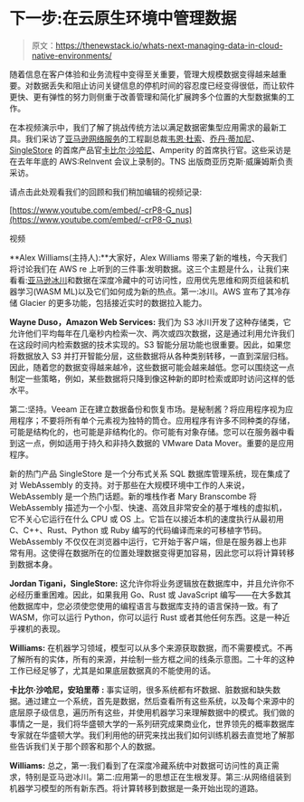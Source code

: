 # 下一步:在云原生环境中管理数据

> 原文：<https://thenewstack.io/whats-next-managing-data-in-cloud-native-environments/>

随着信息在客户体验和业务流程中变得至关重要，管理大规模数据变得越来越重要。对数据丢失和阻止访问关键信息的停机时间的容忍度已经变得很低，而让软件更快、更有弹性的努力则侧重于改善管理和简化扩展跨多个位置的大型数据集的工作。

在本视频演示中，我们了解了挑战传统方法以满足数据密集型应用需求的最新工具。我们采访了[亚马逊网络服务](https://aws.amazon.com/?utm_content=inline-mention)的工程副总裁[韦恩·杜索](https://www.linkedin.com/in/wayneduso/)、[乔丹·蒂加尼](https://www.linkedin.com/in/jordantigani/)、 [SingleStore](https://www.singlestore.com/) 的首席产品官[卡比尔·沙哈尼](https://www.linkedin.com/in/kabirshahani/)、Amperity 的首席执行官。这些采访是在去年年底的 AWS:ReInvent 会议上录制的。TNS 出版商亚历克斯·威廉姆斯负责采访。

请点击此处观看我们的回顾和我们稍加编辑的视频记录:

[https://www.youtube.com/embed/-crP8-G_nus](https://www.youtube.com/embed/-crP8-G_nus)

视频

**Alex Williams(主持人):**大家好，Alex Williams 带来了新的堆栈，今天我们将讨论我们在 AWS re 上听到的三件事:发明数据。这三个主题是什么，让我们来看看:[亚马逊冰川](https://aws.amazon.com/s3/storage-classes/glacier/)和数据在深度冷藏中的可访问性，应用优先思维和网页组装和机器学习(WASM ML)以及它们如何成为新的热点。第一:冰川。AWS 宣布了其冷存储 Glacier 的更多功能，包括接近实时的数据拉入能力。

**Wayne Duso，Amazon Web Services:** 我们为 S3 冰川开发了这种存储类，它允许他们平均每年在几毫秒内检索一次、两次或四次数据，这是通过利用允许我们在这段时间内检索数据的技术实现的。S3 智能分层功能也很重要。因此，如果您将数据放入 S3 并打开智能分层，这些数据将从各种类别转移，一直到深层归档。因此，随着您的数据变得越来越冷，这些数据可能会越来越低。您可以围绕这一点制定一些策略，例如，某些数据将只降到像这种新的即时检索或即时访问这样的低水平。

第二:坚持。Veeam 正在建立数据备份和恢复市场。是秘制酱？将应用程序视为应用程序；不要将所有单个元素视为独特的筒仓。应用程序有许多不同种类的存储，可能是结构化的，也可能是非结构化的。你可能有对象存储。您可以在服务器中看到这一点，例如适用于持久和非持久数据的 VMware Data Mover。重要的是应用程序。

新的热门产品 SingleStore 是一个分布式关系 SQL 数据库管理系统，现在集成了对 WebAssembly 的支持。对于那些在大规模环境中工作的人来说，WebAssembly 是一个热门话题。新的堆栈作者 Mary Branscombe 将 WebAssembly 描述为一个小型、快速、高效且非常安全的基于堆栈的虚拟机，它不关心它运行在什么 CPU 或 OS 上。它旨在以接近本机的速度执行从最初用 C、C++、Rust、Python 或 Ruby 编写的代码编译而来的可移植字节码。WebAssembly 不仅仅在浏览器中运行，它开始于客户端，但是在服务器上也非常有用。这使得在数据所在的位置处理数据变得更加容易，因此您可以将计算转移到数据本身。

**Jordan Tigani，SingleStore:** 这允许你将业务逻辑放在数据库中，并且允许你不必经历重重困难。因此，如果我用 Go、Rust 或 JavaScript 编写——在大多数其他数据库中，您必须使您使用的编程语言与数据库支持的语言保持一致。有了 WASM，你可以运行 Python，你可以运行 Rust 或者其他任何东西。这是一种近乎裸机的表现。

**Williams:** 在机器学习领域，模型可以从多个来源获取数据，而不需要模式。不再了解所有的实体，所有的来源，并绘制一些方框之间的线条示意图。二十年的这种工作已经足够了，尤其是如果底层数据真的不能使用的话。

**卡比尔·沙哈尼，安珀里蒂** **:** 事实证明，很多系统都有坏数据、脏数据和缺失数据。通过建立一个系统，首先是数据，然后查看所有这些系统，以及每个来源中的底层原子级信息，遍历所有这些，并使用机器学习来理解数据中的模式。我们做的事情之一是，我们将华盛顿大学的一系列研究成果商业化，世界领先的概率数据库专家就在华盛顿大学。我们利用他的研究来找出我们如何训练机器去直觉地了解那些告诉我们关于那个顾客和那个人的数据。

**Williams:** 总之，第一:我们看到了在深度冷藏系统中对数据可访问性的真正需求，特别是亚马逊冰川。第二:应用第一的思想正在生根发芽。第三:从网络组装到机器学习模型的所有新东西。将计算转移到数据是一条开始出现的道路。

<svg xmlns:xlink="http://www.w3.org/1999/xlink" viewBox="0 0 68 31" version="1.1"><title>Group</title> <desc>Created with Sketch.</desc></svg>